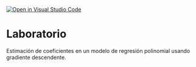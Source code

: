 [![Open in Visual Studio Code](https://classroom.github.com/assets/open-in-vscode-718a45dd9cf7e7f842a935f5ebbe5719a5e09af4491e668f4dbf3b35d5cca122.svg)](https://classroom.github.com/online_ide?assignment_repo_id=12949526&assignment_repo_type=AssignmentRepo)
# Laboratorio

Estimación de coeficientes en un modelo de regresión polinomial usando gradiente descendente.
